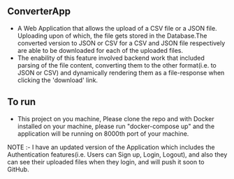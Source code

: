 ## ConverterApp
- A Web Application that allows the upload of a CSV file or a JSON file. Uploading upon of which, the file gets stored in the Database.The converted version to JSON or CSV for a CSV and JSON file respectively are able to be downloaded for each of the uploaded files. 
- The enability of this feature involved backend work that included parsing of the file content, converting them to the other format(i.e. to JSON or CSV) and dynamically rendering them as a file-response when clicking the 'download' link.

## To run 
- This project on you machine, Please clone the repo and with Docker installed on your machine, please run "docker-compose up" and the application will be running on 8000th port of your machine. 

NOTE :- I have an updated version of the Application which includes the Authentication features(i.e. Users can Sign up, Login, Logout), and also they can see their uploaded files when they login, and will push it soon to GitHub.
